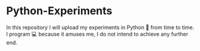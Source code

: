 # Python-Experiments
In this repository  I will upload my experiments in Python 🐍 from time to time. I program 💻 because it amuses me, I do not intend to achieve any further end.
